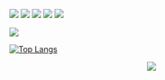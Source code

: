 ![](https://img.shields.io/badge/C%23-informational?style=flat&logo=csharp&logoColor=e3e3e3&color=000000) 
![](https://img.shields.io/badge/Lua*-informational?style=flat&logo=lua&logoColor=e3e3e3&color=000000) 
![](https://img.shields.io/badge/Python-informational?style=flat&logo=python&logoColor=e3e3e3&color=000000) 
![](https://img.shields.io/badge/JavaScript-informational?style=flat&logo=javascript&logoColor=e3e3e3&color=000000)
![](https://img.shields.io/badge/Visual%20Studio-informational?style=flat&logo=visualstudio&color=000000)

![](https://img.shields.io/badge/Windows-informational?style=flat&logo=Windows&logoColor=e3e3e3&color=000000)




[![Top Langs](https://github-readme-stats.vercel.app/api/top-langs/?username=string-dot-byte&layout=compact&theme=dark&hide=batchfile,php&langs_count=6&title_color=ff0000&text_color=ffffff&bg_color=000000&border_color=000000&icon_color=ffffff&custom_title=most%20used%20langs)](https://github.com/string-dot-byte/github-readme-stats)
</p>

<p align="center">
  <img style="text-align:center;" src="https://komarev.com/ghpvc/?username=string-dot-byte&style=flat-square&color=000000">
</p
